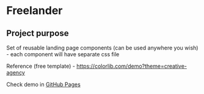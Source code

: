 # Freelander
## Project purpose

Set of reusable landing page components (can be used anywhere you wish) - each component will have separate css file

Reference (free template) - https://colorlib.com/demo?theme=creative-agency

Check demo in [GitHub Pages](https://mxss.github.io/freelander/)
